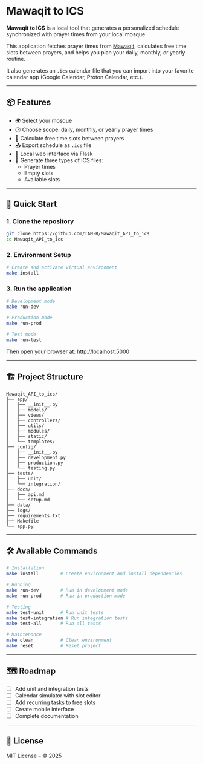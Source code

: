 # Mawaqit to ICS

**Mawaqit to ICS** is a local tool that generates a personalized schedule synchronized with prayer times from your local mosque.

This application fetches prayer times from [Mawaqit](https://mawaqit.net), calculates free time slots between prayers, and helps you plan your daily, monthly, or yearly routine.

It also generates an `.ics` calendar file that you can import into your favorite calendar app (Google Calendar, Proton Calendar, etc.).

---

## 📦 Features

* 🌍 Select your mosque
* 🕒 Choose scope: daily, monthly, or yearly prayer times
* 📅 Calculate free time slots between prayers
* 📤 Export schedule as `.ics` file
* 📁 Local web interface via Flask
* 🔄 Generate three types of ICS files:
  * Prayer times
  * Empty slots
  * Available slots

---

## 🚀 Quick Start

### 1. Clone the repository

```bash
git clone https://github.com/IAM-B/Mawaqit_API_to_ics
cd Mawaqit_API_to_ics
```

### 2. Environment Setup

```bash
# Create and activate virtual environment
make install
```

### 3. Run the application

```bash
# Development mode
make run-dev

# Production mode
make run-prod

# Test mode
make run-test
```

Then open your browser at: [http://localhost:5000](http://localhost:5000)

---

## 🏗️ Project Structure

```
Mawaqit_API_to_ics/
├── app/
│   ├── __init__.py
│   ├── models/
│   ├── views/
│   ├── controllers/
│   ├── utils/
│   ├── modules/
│   ├── static/
│   └── templates/
├── config/
│   ├── __init__.py
│   ├── development.py
│   ├── production.py
│   └── testing.py
├── tests/
│   ├── unit/
│   └── integration/
├── docs/
│   ├── api.md
│   └── setup.md
├── data/
├── logs/
├── requirements.txt
├── Makefile
└── app.py
```

---

## 🛠️ Available Commands

```bash
# Installation
make install        # Create environment and install dependencies

# Running
make run-dev        # Run in development mode
make run-prod       # Run in production mode

# Testing
make test-unit      # Run unit tests
make test-integration # Run integration tests
make test-all       # Run all tests

# Maintenance
make clean          # Clean environment
make reset          # Reset project
```

---

## 🗺️ Roadmap

* [ ] Add unit and integration tests
* [ ] Calendar simulator with slot editor
* [ ] Add recurring tasks to free slots
* [ ] Create mobile interface
* [ ] Complete documentation

---

## 📖 License

MIT License – © 2025

